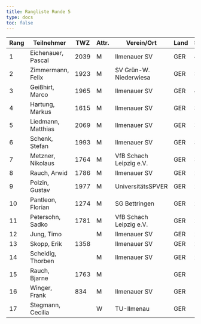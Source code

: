 ```yaml
---
title: Rangliste Runde 5
type: docs
toc: false
---
```



| Rang | Teilnehmer           | TWZ  | Attr. | Verein/Ort                | Land | S | R | V | Punkte | Buchh | SoBerg |
|------|-----------------------|------|-------|---------------------------|------|---|---|---|--------|-------|--------|
| 1    | Eichenauer, Pascal    | 2039 | M     | Ilmenauer SV              | GER  | 4 | 1 | 0 | 4.5    | 14.5  | 12.50  |
| 2    | Zimmermann, Felix     | 1923 | M     | SV Grün-W. Niederwiesa    | GER  | 3 | 2 | 0 | 4.0    | 14.0  | 10.00  |
| 3    | Geißhirt, Marco       | 1965 | M     | Ilmenauer SV              | GER  | 4 | 0 | 1 | 4.0    | 12.0  | 9.50   |
| 4    | Hartung, Markus       | 1615 | M     | Ilmenauer SV              | GER  | 3 | 1 | 1 | 3.5    | 17.0  | 10.50  |
| 5    | Liedmann, Matthias    | 2069 | M     | Ilmenauer SV              | GER  | 3 | 0 | 2 | 3.0    | 15.0  | 7.50   |
| 6    | Schenk, Stefan        | 1993 | M     | Ilmenauer SV              | GER  | 3 | 0 | 2 | 3.0    | 14.0  | 7.00   |
| 7    | Metzner, Nikolaus     | 1764 | M     | VfB Schach Leipzig e.V.   | GER  | 3 | 0 | 2 | 3.0    | 10.0  | 3.50   |
| 8    | Rauch, Arwid          | 1786 | M     | Ilmenauer SV              | GER  | 2 | 1 | 2 | 2.5    | 14.5  | 4.75   |
| 9    | Polzin, Gustav        | 1977 | M     | UniversitätsSPVER         | GER  | 2 | 1 | 2 | 2.5    | 14.0  | 5.25   |
| 10   | Pantleon, Florian     | 1274 | M     | SG Bettringen             | GER  | 2 | 1 | 2 | 2.5    | 13.5  | 7.25   |
| 11   | Petersohn, Sadko      | 1781 | M     | VfB Schach Leipzig e.V.   | GER  | 2 | 1 | 2 | 2.5    | 13.0  | 5.75   |
| 12   | Jung, Timo            |      | M     | Ilmenauer SV              | GER  | 2 | 1 | 2 | 2.5    | 12.5  | 4.75   |
| 13   | Skopp, Erik           | 1358 |       | Ilmenauer SV              | GER  | 2 | 0 | 3 | 2.0    | 13.5  | 3.50   |
| 14   | Scheidig, Thorben     |      | M     | Ilmenauer SV              | GER  | 2 | 0 | 3 | 2.0    | 11.5  | 3.00   |
| 15   | Rauch, Bjarne         | 1763 | M     |                           | GER  | 1 | 1 | 3 | 1.5    | 13.0  | 2.25   |
| 16   | Winger, Frank         | 834  | M     | Ilmenauer SV              | GER  | 1 | 0 | 4 | 1.0    | 12.5  | 1.00   |
| 17   | Stegmann, Cecilia     |      | W     | TU-Ilmenau                | GER  | 1 | 0 | 4 | 1.0    | 10.5  | 1.00   |